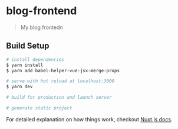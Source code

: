 # blog-frontend

> My blog frontedn

## Build Setup

``` bash
# install dependencies
$ yarn install
$ yarn add babel-helper-vue-jsx-merge-props

# serve with hot reload at localhost:3000
$ yarn dev

# build for production and launch server

# generate static project
```

For detailed explanation on how things work, checkout [Nuxt.js docs](https://nuxtjs.org).

